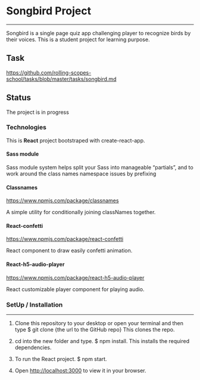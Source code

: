 # Songbird Project

---

Songbird is a single page quiz app challenging player to recognize birds by their voices. This is a student project for learning purpose.

## Task

<https://github.com/rolling-scopes-school/tasks/blob/master/tasks/songbird.md>

## Status

The project is in progress

### Technologies

This is **React** project bootstraped with create-react-app.

#### Sass module

Sass module system helps split your Sass into manageable “partials”, and to work around the class names namespace issues by prefixing

#### Classnames

<https://www.npmjs.com/package/classnames>

A simple utility for conditionally joining classNames together.

#### React-confetti

<https://www.npmjs.com/package/react-confetti>

React component to draw easily confetti animation.

#### React-h5-audio-player

<https://www.npmjs.com/package/react-h5-audio-player>

React customizable player component for playing audio.

### SetUp / Installation

---

1. Clone this repository to your desktop or open your terminal and then type $ git clone {the url to the GitHub repo} This clones the repo.

2. cd into the new folder and type. $ npm install. This installs the required dependencies.

3. To run the React project. $ npm start.

4. Open [http://localhost:3000](http://localhost:3000) to view it in your browser.

